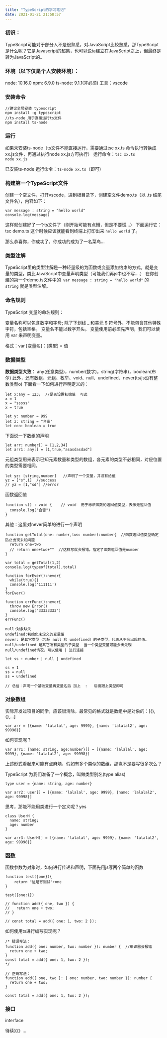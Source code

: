 ```yaml
---
title: "TypeScript的学习笔记"
date: 2021-01-21 21:58:57
---
```


### 初识：
TypeScript可能对于部分人不是很熟悉，对JavaScript比较熟悉。那TypeScript是什么呢？它是Javascript的超集，也可以说ta建立在JavaScript之上，但最终是转为JavaScript的。

###  环境（以下仅是个人安装环境）：
node: 10.16.0
npm:   6.9.0
ts-node: 9.1.1(非必须)
工具：vscode

### 安装命令

```
//建议全局安装 typescript
npm install -g typescript
//ts-node 用于直接运行ts文件
npm install ts-node
```
### 运行
如果未安装ts-node（ts文件不能直接运行，需要通过tsc xx.ts 命令执行转换成xx.js文件，再通过执行node xx.js方可执行）
运行命令：`tsc xx.ts                 node xx.js`

 已安装ts-node
运行命令：`ts-node xx.ts`（即可）

### 构建第一个TypeScript文件
创建一个空文件，打开vscode，进到根目录下，创建空文件demo.ts（以 .ts 结尾文件名），内容如下：

```
var message : string = "hello world"
console.log(message)
```
这样就创建好了一个ts文件了（刚开始可能有点懵，但是不要慌...）
下面运行它：tsc demo.ts
这个时候应该就能看到终端上打印出来 `hello world` 了。

那么恭喜你，你成功了，你成功的成为了一名菜鸟...

### 类型注解
TypeScript里的类型注解是一种轻量级的为函数或变量添加约束的方式。就是变量的类型，类比JavaScript中变量声明类型（可能我们再js中也不写....）
在你创建的第一个demo.ts文件中的` var message : string = "hello world"` 的 `string` 就是类型注解。

### 命名规则
TypeScript 变量的命名规则：

变量名称可以包含数字和字母;
除了下划线 _ 和美元 $ 符号外，不能包含其他特殊字符，包括空格。
变量名不能以数字开头。
变量使用前必须先声明，我们可以使用 var 来声明变量。


格式：var [变量名]：[类型] = 值

### 数据类型
**数据类型大致**： any(任意类型)，number(数字)，string(字符串)，boolean(布尔)
此外，还有数组、元组、枚举、void、null、undefined、never(ts/js没有整数类型o)
下面看一下如何进行声明定义的：
```
let x:any = 123;  //是否设置初始值  可选
x = 1
x = "sssss"
x = true

let y: number = 999
let z: string = "合宙"
let con: boolean = true
```
下面说一下数组的声明 
```
let arr: number[] = [1,2,34]
let arr1: any[] = [1,true,"asasdasdad"]
```
元组类型用来表示已知元素数量和类型的数组，各元素的类型不必相同，对应位置的类型需要相同。
```
let yz: [string,number]   //声明了一个变量，并没有给值
yz = ["s",1]  //success
// yz = [1,"sd"] //error
```
函数返回值
```
function s() : void {    // void  用于标识函数的返回值类型，表示无返回值
  console.log("合宙")
}
```
其他：这里对never简单的进行一个声明
```
function getTotal(one: number,two: number):number{  //函数返回值类型确定防止出现未知问题
  return one+two
  // return one+two+""  //这样写就会报错，指定了函数返回值是number
}

var total = getTotal(1,2)
console.log(typeof(total),total)

function forEver():never{
  while(true){}
  console.log('111111')
}
forEver()

function errFunc():never{
  throw new Error()
  console.log("33333333")
}
errFunc()
```


```
null:对象缺失  
undefined:初始化未定义的变量值 
never: 是其它类型（包括 null 和 undefined）的子类型，代表从不会出现的值。
null/undefined 是其它所有类型的子类型  当一个类型变量可能会出先现null/undefined情况，可以使用 | 进行连接

let ss : number | null | undefined

ss = 1
ss = null
ss = undefined

// 总结：声明一个基础变量再变量名后 加上  :   后面跟上类型即可
```

### 对象数组
实际开发过项目的同学，应该很清除，最常见的格式就是数组中是对象的：[{},{},...]

```
var arr = [{name: 'lalalal', age: 9999}, {name: 'lalalal2', age: 99998}]
```


如何实现呢？


```
var arr1: {name: string, age:number}[] = [{name: 'lalalal', age: 9999}, {name: 'lalalal2', age: 99998}]
```
上述形式看起来可能有点麻烦，假如有多个类似的数组，那岂不是要写很多次么？

TypeScript 为我们准备了一个概念，叫做类型别名(type alias)


```
type user = {name: string, age: number}

var arr2: user[] = [{name: 'lalalal', age: 9999}, {name: 'lalalal2', age: 99998}]
```

思考，那能不能用类进行一个定义呢？yes


```
class UserH {
  name: string;
  age: number
}

var arr3: UserH[] = [{name: 'lalalal', age: 9999}, {name: 'lalalal2', age: 99998}]
```
### 函数
函数参数为对象时，如何进行传递和声明，下面先用js写两个简单的函数
```
function test({one}){
    return "这是哥测试"+one
}

test({one:1})

// function add({ one, two }) {
//   return one + two;
// }

// const total = add({ one: 1, two: 2 });
```
如何使用ts进行编写实现呢？
```
/* 错误写法：
function add({ one: number, two: number }): number {  //编译器会报错
  return one + two;
}
const total = add({ one: 1, two: 2 });
*/

// 正确写法：
function add({ one, two }: { one: number, two: number }): number {
  return one + two;
}

const total = add({ one: 1, two: 2 });
```
### 接口
interface

待续》》》...












